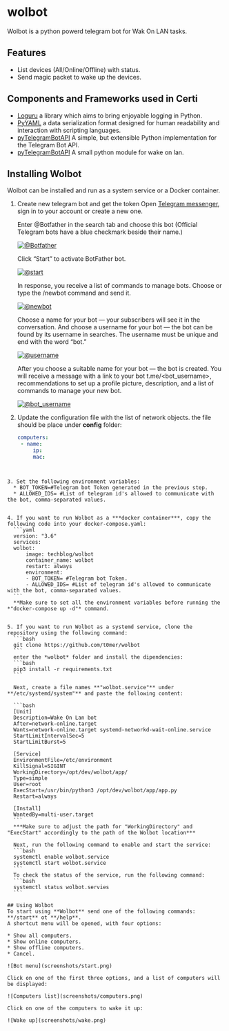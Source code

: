 # wolbot
Wolbot is a python powerd telegram bot for Wak On LAN tasks.


## Features
- List devices (All/Online/Offline) with status.
- Send magic packet to wake up the devices.


## Components and Frameworks used in Certi
* [Loguru](https://pypi.org/project/loguru/) a library which aims to bring enjoyable logging in Python.
* [PyYAML](https://pypi.org/project/PyYAML/) a data serialization format designed for human readability and interaction with scripting languages.
* [pyTelegramBotAPI](https://pypi.org/project/pyTelegramBotAPI/) A simple, but extensible Python implementation for the Telegram Bot API.
* [pyTelegramBotAPI](https://pypi.org/project/wakeonlan/) A small python module for wake on lan.


## Installing Wolbot
Wolbot can be installed and run as a system service or a Docker container.

1. Create new telegram bot and get the token
    Open [Telegram messenger](https://web.telegram.org/), sign in to your account or create a new one.

    Enter @Botfather in the search tab and choose this bot (Official Telegram bots have a blue checkmark beside their name.)

    [![@Botfather](https://github.com/t0mer/voicy/blob/main/screenshots/scr1-min.png?raw=true "@Botfather")](https://github.com/t0mer/voicy/blob/main/screenshots/scr1-min.png?raw=true "@Botfather")

    Click “Start” to activate BotFather bot.

    [![@start](https://github.com/t0mer/voicy/blob/main/screenshots/scr2-min.png?raw=true "@start")](https://github.com/t0mer/voicy/blob/main/screenshots/scr1-min.png?raw=true "@start")

    In response, you receive a list of commands to manage bots.
    Choose or type the /newbot command and send it.

    [![@newbot](https://github.com/t0mer/voicy/blob/main/screenshots/scr3-min.png?raw=true "@newbot")](https://github.com/t0mer/voicy/blob/main/screenshots/scr3-min.png?raw=true "@newbot")


    Choose a name for your bot — your subscribers will see it in the conversation. And choose a username for your bot — the bot can be found by its username in searches. The username must be unique and end with the word “bot.”

    [![@username](https://github.com/t0mer/voicy/blob/main/screenshots/scr4-min.png?raw=true "@username")](https://github.com/t0mer/voicy/blob/main/screenshots/scr4-min.png?raw=true "@username")


    After you choose a suitable name for your bot — the bot is created. You will receive a message with a link to your bot t.me/<bot_username>, recommendations to set up a profile picture, description, and a list of commands to manage your new bot.

    [![@bot_username](https://github.com/t0mer/voicy/blob/main/screenshots/scr5-min.png?raw=true "@bot_username")](https://github.com/t0mer/voicy/blob/main/screenshots/scr5-min.png?raw=true "@bot_username")

2. Update the configuration file with the list of network objects. the file should be place under **config** folder:
   ```yaml
   computers:
    - name: 
        ip: 
        mac: 
  ```


3. Set the following environment variables:
    * BOT_TOKEN=#Telegram bot Token generated in the previous step.
    * ALLOWED_IDS= #List of telegram id's allowed to communicate with the bot, comma-separated values.


4. If you want to run Wolbot as a ***docker container***, copy the following code into your docker-compose.yaml:
    ```yaml
    version: "3.6"
    services:
    wolbot:
        image: techblog/wolbot
        container_name: wolbot
        restart: always
        environment:
        - BOT_TOKEN= #Telegram bot Token.
        - ALLOWED_IDS= #List of telegram id's allowed to communicate with the bot, comma-separated values.
    ```
    **Make sure to set all the environment variables before running the *"docker-compose up -d"* command.


5. If you want to run Wolbot as a systemd service, clone the repository using the following command:
    ```bash
    git clone https://github.com/t0mer/wolbot
    ```
    enter the *wolbot* folder and install the dipendencies:
    ```bash
    pip3 install -r requirements.txt
    ```

    Next, create a file names **"wolbot.service"** under **/etc/systemd/system"** and paste the following content:

    ```bash
    [Unit]
    Description=Wake On Lan bot 
    After=network-online.target
    Wants=network-online.target systemd-networkd-wait-online.service
    StartLimitIntervalSec=5
    StartLimitBurst=5

    [Service]
    EnvironmentFile=/etc/environment
    KillSignal=SIGINT
    WorkingDirectory=/opt/dev/wolbot/app/
    Type=simple
    User=root
    ExecStart=/usr/bin/python3 /opt/dev/wolbot/app/app.py
    Restart=always

    [Install]
    WantedBy=multi-user.target
    ```
    ***Make sure to adjust the path for "WorkingDirectory" and "ExecStart" accordingly to the path of the Wolbot location***

    Next, run the following command to enable and start the service:
    ```bash
    systemctl enable wolbot.service
    systemctl start wolbot.service
    ```
    To check the status of the service, run the following command:
    ```bash
    systemctl status wolbot.servies
    ```

## Using Wolbot
To start using **Wolbot** send one of the following commands: **/start** ot **/help**.
A shortcut menu will be opened, with four options:

* Show all computers.
* Show online computers.
* Show offline computers.
* Cancel.

![Bot menu](screenshots/start.png)

Click on one of the first three options, and a list of computers will be displayed:

![Computers list](screenshots/computers.png)

Click on one of the computers to wake it up:

![Wake up](screenshots/wake.png)